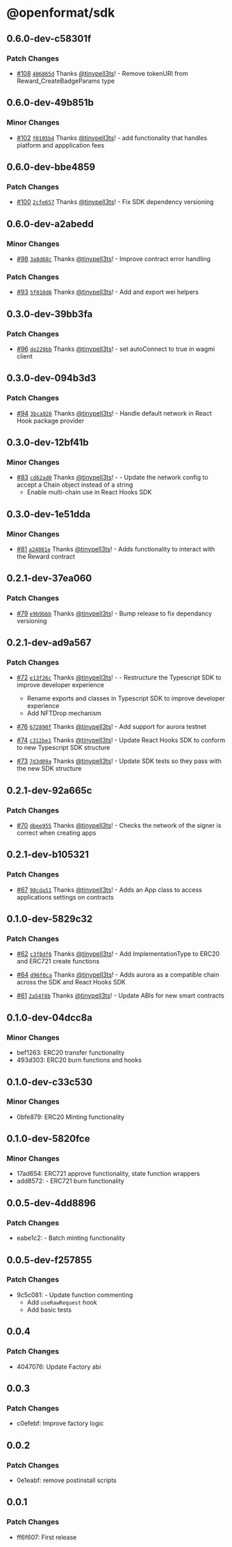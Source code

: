 # @openformat/sdk

## 0.6.0-dev-c58301f

### Patch Changes

- [#108](https://github.com/open-format/js/pull/108) [`406865d`](https://github.com/open-format/js/commit/406865d5e2c7d44f8ccf637c855e5a00acb72e7d) Thanks [@tinypell3ts](https://github.com/tinypell3ts)! - Remove tokenURI from Reward_CreateBadgeParams type

## 0.6.0-dev-49b851b

### Minor Changes

- [#102](https://github.com/open-format/js/pull/102) [`f0105b4`](https://github.com/open-format/js/commit/f0105b4b1cd1614ca1db465010ddb0729f3267fe) Thanks [@tinypell3ts](https://github.com/tinypell3ts)! - add functionality that handles platform and appplication fees

## 0.6.0-dev-bbe4859

### Patch Changes

- [#100](https://github.com/open-format/js/pull/100) [`2cfe657`](https://github.com/open-format/js/commit/2cfe657edc5d7e495f3d54306f83bc0d28214a15) Thanks [@tinypell3ts](https://github.com/tinypell3ts)! - Fix SDK dependency versioning

## 0.6.0-dev-a2abedd

### Minor Changes

- [#98](https://github.com/open-format/js/pull/98) [`3a8d68c`](https://github.com/open-format/js/commit/3a8d68c8d3d3959d9c86d6545184cc4041762db7) Thanks [@tinypell3ts](https://github.com/tinypell3ts)! - Improve contract error handling

### Patch Changes

- [#93](https://github.com/open-format/js/pull/93) [`5f010d6`](https://github.com/open-format/js/commit/5f010d68121259135b2c807aab1fc199f7cfc51c) Thanks [@tinypell3ts](https://github.com/tinypell3ts)! - Add and export wei helpers

## 0.3.0-dev-39bb3fa

### Patch Changes

- [#96](https://github.com/open-format/js/pull/96) [`de229bb`](https://github.com/open-format/js/commit/de229bb53844c0aa91f3ae4e0824acaeed9dc595) Thanks [@tinypell3ts](https://github.com/tinypell3ts)! - set autoConnect to true in wagmi client

## 0.3.0-dev-094b3d3

### Patch Changes

- [#94](https://github.com/open-format/js/pull/94) [`3bca926`](https://github.com/open-format/js/commit/3bca92659a99048bf4ee5351e8099b95d8b3b9d0) Thanks [@tinypell3ts](https://github.com/tinypell3ts)! - Handle default network in React Hook package provider

## 0.3.0-dev-12bf41b

### Minor Changes

- [#83](https://github.com/open-format/js/pull/83) [`cd62ad0`](https://github.com/open-format/js/commit/cd62ad010c2eb320cbc8421be36c848015c247c8) Thanks [@tinypell3ts](https://github.com/tinypell3ts)! - - Update the network config to accept a Chain object instead of a string
  - Enable multi-chain use in React Hooks SDK

## 0.3.0-dev-1e51dda

### Minor Changes

- [#81](https://github.com/open-format/js/pull/81) [`a24081e`](https://github.com/open-format/js/commit/a24081e804440ad2f74690cbe1144bb777c902ea) Thanks [@tinypell3ts](https://github.com/tinypell3ts)! - Adds functionality to interact with the Reward contract

## 0.2.1-dev-37ea060

### Patch Changes

- [#79](https://github.com/open-format/js/pull/79) [`e9b9bbb`](https://github.com/open-format/js/commit/e9b9bbbfefc9892f42b2bd2cb830ef839f82ac41) Thanks [@tinypell3ts](https://github.com/tinypell3ts)! - Bump release to fix dependancy versioning

## 0.2.1-dev-ad9a567

### Patch Changes

- [#72](https://github.com/open-format/js/pull/72) [`e13f26c`](https://github.com/open-format/js/commit/e13f26ca2d8e3e0e055d00e22ac6fb2238f7b869) Thanks [@tinypell3ts](https://github.com/tinypell3ts)! - - Restructure the Typescript SDK to improve developer experience

  - Rename exports and classes in Typescript SDK to improve developer experience
  - Add NFTDrop mechanism

- [#76](https://github.com/open-format/js/pull/76) [`672890f`](https://github.com/open-format/js/commit/672890f1551ec2f3a37fb8452cdf555ad9c73fc8) Thanks [@tinypell3ts](https://github.com/tinypell3ts)! - Add support for aurora testnet

- [#74](https://github.com/open-format/js/pull/74) [`c312be1`](https://github.com/open-format/js/commit/c312be18c1403b87cf862bd940786c131b98d296) Thanks [@tinypell3ts](https://github.com/tinypell3ts)! - Update React Hooks SDK to conform to new Typescript SDK structure

- [#73](https://github.com/open-format/js/pull/73) [`7d3d09a`](https://github.com/open-format/js/commit/7d3d09af3c06e2b95f84448f64fa72b1a26abe11) Thanks [@tinypell3ts](https://github.com/tinypell3ts)! - Update SDK tests so they pass with the new SDK structure

## 0.2.1-dev-92a665c

### Patch Changes

- [#70](https://github.com/open-format/js/pull/70) [`dbee955`](https://github.com/open-format/js/commit/dbee955afa22e0f0ef0bbdecc8303752ec8c6f8f) Thanks [@tinypell3ts](https://github.com/tinypell3ts)! - Checks the network of the signer is correct when creating apps

## 0.2.1-dev-b105321

### Patch Changes

- [#67](https://github.com/open-format/js/pull/67) [`98cda51`](https://github.com/open-format/js/commit/98cda516bf95ff27b9423b5f0809c1dc112b6d3f) Thanks [@tinypell3ts](https://github.com/tinypell3ts)! - Adds an App class to access applications settings on contracts

## 0.1.0-dev-5829c32

### Patch Changes

- [#62](https://github.com/open-format/js/pull/62) [`c3f8df6`](https://github.com/open-format/js/commit/c3f8df62f05022674e58355c0ec97cff8ba51642) Thanks [@tinypell3ts](https://github.com/tinypell3ts)! - Add ImplementationType to ERC20 and ERC721 create functions

- [#64](https://github.com/open-format/js/pull/64) [`d96f0ca`](https://github.com/open-format/js/commit/d96f0ca347e3e5ba24acf115ecaf6c8fe3460882) Thanks [@tinypell3ts](https://github.com/tinypell3ts)! - Adds aurora as a compatible chain across the SDK and React Hooks SDK

- [#61](https://github.com/open-format/js/pull/61) [`2a54f8b`](https://github.com/open-format/js/commit/2a54f8bf6668fce10c96d2908b75ea729d07d3a7) Thanks [@tinypell3ts](https://github.com/tinypell3ts)! - Update ABIs for new smart contracts

## 0.1.0-dev-04dcc8a

### Minor Changes

- bef1263: ERC20 transfer functionality
- 493d303: ERC20 burn functions and hooks

## 0.1.0-dev-c33c530

### Minor Changes

- 0bfe879: ERC20 Minting functionality

## 0.1.0-dev-5820fce

### Minor Changes

- 17ad654: ERC721 approve functionality, state function wrappers
- add8572: - ERC721 burn functionality

## 0.0.5-dev-4dd8896

### Patch Changes

- eabe1c2: - Batch minting functionality

## 0.0.5-dev-f257855

### Patch Changes

- 9c5c081: - Update function commenting
  - Add `useRawRequest` hook
  - Add basic tests

## 0.0.4

### Patch Changes

- 4047076: Update Factory abi

## 0.0.3

### Patch Changes

- c0efebf: Improve factory logic

## 0.0.2

### Patch Changes

- 0e1eabf: remove postinstall scripts

## 0.0.1

### Patch Changes

- ff6f607: First release
